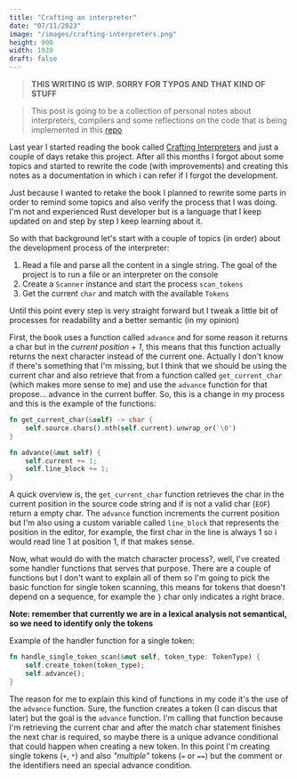 ```yaml
---
title: "Crafting an interpreter"
date: "07/11/2023"
image: "/images/crafting-interpreters.png"
height: 900
width: 1920
draft: false
---
```


> **THIS WRITING IS WIP. SORRY FOR TYPOS AND THAT KIND OF STUFF**

> This post is going to be a collection of personal notes about interpreters, compilers and some reflections on the code that is being implemented in this [repo](https://github.com/slingercode/rlox)

Last year I started reading the book called [Crafting Interpreters](https://craftinginterpreters.com) and just a couple of days retake this project. After all this months I forgot about some topics and started to rewrite the code (with improvements) and creating this notes as a documentation in which i can refer if I forgot the development.

Just because I wanted to retake the book I planned to rewrite some parts in order to remind some topics and also verify the process that I was doing. I'm not and experienced Rust developer but is a language that I keep updated on and step by step I keep learning about it.

So with that background let's start with a couple of topics (in order) about the development process of the interpreter:

1. Read a file and parse all the content in a single string.
   The goal of the project is to run a file or an interpreter on the console
2. Create a `Scanner` instance and start the process `scan_tokens`
3. Get the current `char` and match with the available `Tokens`

Until this point every step is very straight forward but I tweak a little bit of processes for readability and a better semantic (in my opinion)

First, the book uses a function called `advance` and for some reason it returns a char but in the _current position + 1_, this means that this function actually returns the next character instead of the current one. Actually I don't know if there's something that I'm missing, but I think that we should be using the current char and also retrieve that from a function called `get_current_char` (which makes more sense to me) and use the `advance` function for that propose... advance in the current buffer. So, this is a change in my process and this is the example of the functions:

```rust
fn get_current_char(&self) -> char {
	self.source.chars().nth(self.current).unwrap_or('\0')
}

fn advance(&mut self) {
	self.current += 1;
	self.line_block += 1;
}
```

A quick overview is, the `get_current_char` function retrieves the char in the current position in the source code string and if is not a valid char (`EOF`) return a empty char. The `advance` function increments the current position but I'm also using a custom variable called `line_block` that represents the position in the editor, for example, the first char in the line is always 1 so i would read line 1 at position 1, if that makes sense.

Now, what would do with the match character process?, well, I've created some handler functions that serves that purpose. There are a couple of functions but I don't want to explain all of them so I'm going to pick the basic function for single token scanning, this means for tokens that doesn't depend on a sequence, for example the `}` char only indicates a right brace.

**Note: remember that currently we are in a lexical analysis not semantical, so we need to identify only the tokens**

Example of the handler function for a single token:

```rust
fn handle_single_token_scan(&mut self, token_type: TokenType) {
	self.create_token(token_type);
	self.advance();
}
```

The reason for me to explain this kind of functions in my code it's the use of the `advance` function. Sure, the function creates a token (I can discus that later) but the goal is the `advance` function. I'm calling that function because I'm retrieving the current char and after the match char statement finishes the next char is required, so maybe there is a unique advance conditional that could happen when creating a new token. In this point I'm creating single tokens (`+`, `*`) and also _"multiple"_ tokens (`=` or `==`) but the comment or the identifiers need an special advance condition.
